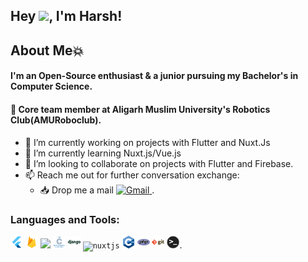 ## Hey <img height="25" src="https://raw.githubusercontent.com/TheDudeThatCode/TheDudeThatCode/master/Assets/Hi.gif">, I'm Harsh!

<!--
**harshtaliwal30/harshtaliwal30** is a ✨ _special_ ✨ repository because its `README.md` (this file) appears on your GitHub profile. -->
## About Me:boom:
#### I'm an Open-Source enthusiast & a junior pursuing my Bachelor's in Computer Science.
#### :robot: Core team member at Aligarh Muslim University's Robotics Club(AMURoboclub).

- 🔭 I’m currently working on projects with Flutter and Nuxt.Js
- 🌱 I’m currently learning Nuxt.js/Vue.js
- 👯 I’m looking to collaborate on projects with Flutter and Firebase.
- 📫 Reach me out for further conversation exchange:
  - :inbox_tray: Drop me a mail 
    <a target="_blank" href="mailto:harshtaliwal@gmail.com">
     <img alt="Gmail" width="22px" height="17px" src="https://cdn.jsdelivr.net/npm/simple-icons@v3/icons/gmail.svg" />
     </a>.
### Languages and Tools:
<code><img height="20" src="https://raw.githubusercontent.com/github/explore/80688e429a7d4ef2fca1e82350fe8e3517d3494d/topics/flutter/flutter.png"></code>
<code><img height="20" src="https://raw.githubusercontent.com/github/explore/80688e429a7d4ef2fca1e82350fe8e3517d3494d/topics/firebase/firebase.png"></code>
<code><img height="20" src="https://raw.githubusercontent.com/github/explore/80688e429a7d4ef2fca1e82350fe8e3517d3494d/topics//.png"></code>
<code><img height="20" src="https://raw.githubusercontent.com/github/explore/80688e429a7d4ef2fca1e82350fe8e3517d3494d/topics/c/c.png"></code>
<code><img height="20" src="https://raw.githubusercontent.com/github/explore/80688e429a7d4ef2fca1e82350fe8e3517d3494d/topics/django/django.png"></code>
<code><img src="https://www.vectorlogo.zone/logos/nuxtjs/nuxtjs-icon.svg" alt="nuxtjs" height="20"/></code>
<code><img height="20" src="https://raw.githubusercontent.com/github/explore/80688e429a7d4ef2fca1e82350fe8e3517d3494d/topics/cpp/cpp.png"></code>
<code><img height="20" src="https://raw.githubusercontent.com/github/explore/80688e429a7d4ef2fca1e82350fe8e3517d3494d/topics/php/php.png"></code>
<code><img height="20" src="https://raw.githubusercontent.com/github/explore/80688e429a7d4ef2fca1e82350fe8e3517d3494d/topics/git/git.png"></code>
<code><img height="20" src="https://raw.githubusercontent.com/github/explore/80688e429a7d4ef2fca1e82350fe8e3517d3494d/topics/terminal/terminal.png"></code>.
